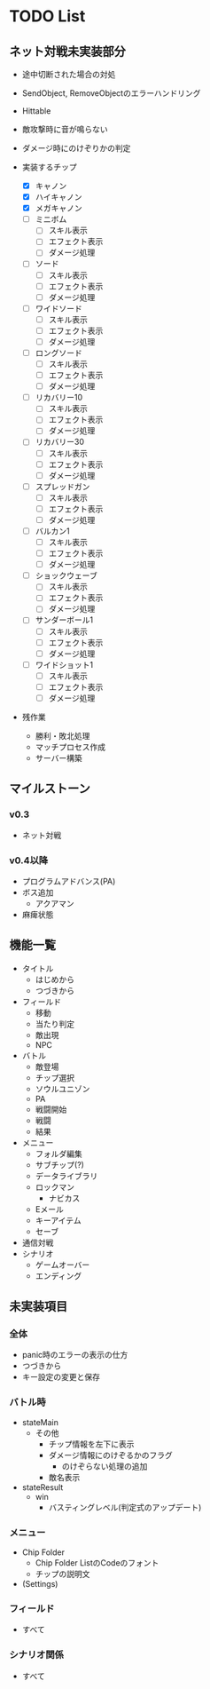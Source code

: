 # TODO List

## ネット対戦未実装部分

- 途中切断された場合の対処
- SendObject, RemoveObjectのエラーハンドリング
- Hittable
- 敵攻撃時に音が鳴らない
- ダメージ時にのけぞりかの判定

- 実装するチップ
  - [x] キャノン
  - [x] ハイキャノン
  - [x] メガキャノン
  - [ ] ミニボム
    - [ ] スキル表示
    - [ ] エフェクト表示
    - [ ] ダメージ処理
  - [ ] ソード
    - [ ] スキル表示
    - [ ] エフェクト表示
    - [ ] ダメージ処理
  - [ ] ワイドソード
    - [ ] スキル表示
    - [ ] エフェクト表示
    - [ ] ダメージ処理
  - [ ] ロングソード
    - [ ] スキル表示
    - [ ] エフェクト表示
    - [ ] ダメージ処理
  - [ ] リカバリー10
    - [ ] スキル表示
    - [ ] エフェクト表示
    - [ ] ダメージ処理
  - [ ] リカバリー30
    - [ ] スキル表示
    - [ ] エフェクト表示
    - [ ] ダメージ処理
  - [ ] スプレッドガン
    - [ ] スキル表示
    - [ ] エフェクト表示
    - [ ] ダメージ処理
  - [ ] バルカン1
    - [ ] スキル表示
    - [ ] エフェクト表示
    - [ ] ダメージ処理
  - [ ] ショックウェーブ
    - [ ] スキル表示
    - [ ] エフェクト表示
    - [ ] ダメージ処理
  - [ ] サンダーボール1
    - [ ] スキル表示
    - [ ] エフェクト表示
    - [ ] ダメージ処理
  - [ ] ワイドショット1
    - [ ] スキル表示
    - [ ] エフェクト表示
    - [ ] ダメージ処理

- 残作業
  - 勝利・敗北処理
  - マッチプロセス作成
  - サーバー構築

## マイルストーン

### v0.3

- ネット対戦

### v0.4以降

- プログラムアドバンス(PA)
- ボス追加
  - アクアマン
- 麻痺状態

## 機能一覧

- タイトル
  - はじめから
  - つづきから
- フィールド
  - 移動
  - 当たり判定
  - 敵出現
  - NPC
- バトル
  - 敵登場
  - チップ選択
  - ソウルユニゾン
  - PA
  - 戦闘開始
  - 戦闘
  - 結果
- メニュー
  - フォルダ編集
  - サブチップ(?)
  - データライブラリ
  - ロックマン
    - ナビカス
  - Eメール
  - キーアイテム
  - セーブ
- 通信対戦
- シナリオ
  - ゲームオーバー
  - エンディング

## 未実装項目

### 全体

- panic時のエラーの表示の仕方
- つづきから
- キー設定の変更と保存

### バトル時

- stateMain
  - その他
    - チップ情報を左下に表示
    - ダメージ情報にのけぞるかのフラグ
      - のけぞらない処理の追加
    - 敵名表示
- stateResult
  - win
    - バスティングレベル(判定式のアップデート)

### メニュー

- Chip Folder
  - Chip Folder ListのCodeのフォント
  - チップの説明文
- (Settings)

### フィールド

- すべて

### シナリオ関係

- すべて
